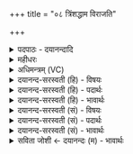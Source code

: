 +++
title = "०८ त्रिंशद्धाम विराजति"

+++
<details><summary>पदपाठः - दयानन्दादि</summary>

त्रि॒ꣳशत्। धाम॑। वि। रा॒ज॒ति॒। वाक्। प॒त॒ङ्गाय॑। धी॒य॒ते॒। प्रति॑। वस्तोः॑। अह॑। द्युभि॒रिति॒ द्युऽभिः॑। ८।
</details>

<details><summary>महीधरः</summary>

म० 'सुपां सुलुक्' (पा० ७ । १ । ३२ ) इत्यादिना त्रिंशच्छब्दाद्धामशब्दाच्च सुपो लुक् । 'धामानि त्रयाणि भवन्ति स्थानानि नामानि जन्मानीति' (निरु० ९ । २८ । २९ )। अत्र धामशब्देन स्थानमुच्यते । अहोरात्रस्य त्रिंशन्मुहूर्ता धामशब्देनाभिप्रेताः । त्रिंशत्सु धामसु मुहूर्ताख्येषु स्थानेषु या वाक् विराजति शोभते स्तूयमाना सा वाक् पतङ्गाय धीयते अग्न्यर्थमुच्चार्यते । पतन् गच्छतीति पतङ्गः अग्निः । स ह्यरण्योः पतन् गार्हपत्यभावं गच्छति गार्हपत्यात्पतन्नाहवनीयतामित्यादि । सर्वदेवसंबन्धिनीमिः स्तुतिभिरग्निरेव सर्वात्मत्वात्स्तूयत इत्यर्थः । न केवलं त्रिंशत्सु धामसु या वाग्विराजति सैव पतङ्गाय धीयते । किं तर्हि प्रतिवस्तोः प्रत्यहं या स्तुतिलक्षणा वाक् या च द्युभिः अहोभिः यागपारायणाद्युत्सवभूतैः स्तुतिलक्षणा वाग्विराजति सा पतङ्गायैव धीयते नान्यस्यै देवतायै । 'वस्तोः द्युः भानुः' (निघ० १।९।१) - इत्यहर्नामसु पठितम् । अहेति निपातो विनिग्रहे । सर्वकालं सर्वा स्तुतिवागग्न्यर्थेवेत्यर्थः । यद्वास्या ऋचोऽयमर्थः । धाम स्थानं तच्च त्रिंशत् त्रिंशत्संख्याकं मासगतदिनभेदेन । तद्विराजति विशेषेण दीप्यते । आलस्यरहितानां यजमानानामनुष्ठानेनाहवनीयाद्यग्नीनां स्थानं मासगतेषु त्रिंशत्संख्याकेषु दिनेषु विशेषेण शोभत इत्यर्थः । वाक् स्तुतिरूपा पतङ्गायाग्नये धीयते उच्चार्यते । पतङ्गः पक्षी । तत्सदृशत्वादग्निः पतङ्गः। यथा कश्चित्पक्षी एकस्मात्स्थानात्स्थानान्तरं गच्छति तद्वदग्निरपि गार्हपत्यस्थानादाहवनीयस्थानं गच्छतीत्यग्नेः पक्षिसादृश्यम् । | अहेति निपातः पूर्वोक्तनिषेधार्थः । अस्या ऋचः पूर्वार्धेऽग्निमाहात्म्यज्ञापकं वाक्यद्वयेनार्थद्वयं यदुक्तं तावदेव न भवति | किंत्वन्यदप्युच्यत इत्यर्थः । वस्तोरित्यहर्नामसु पठितम् । प्रतिवस्तोः प्रत्यहं द्युभिः द्योतनैरयमग्निः स्तूयत इत्यध्याहारः । | द्युर्द्योतनं दीप्यतेः प्रयोगः ॥ ८ ॥  
इत्यग्न्याधेयमन्त्राः ॥  
नवमी।
</details>

<details><summary>अधिमन्त्रम् (VC)</summary>

- अग्निर्देवता
- सर्पराज्ञी कद्रूर्ऋषिः
- गायत्री
- षड्जः
</details>

<details><summary>दयानन्द-सरस्वती (हि) - विषयः</summary>

फिर वह अग्नि कैसा है, इस विषय का उपदेश अगले मन्त्र में किया है ॥
</details>

<details><summary>दयानन्द-सरस्वती (हि) - पदार्थः</summary>

पदार्थान्वयभाषाः -  मनुष्यों को जो अग्नि (द्युभिः) प्रकाश आदि गुणों से (प्रतिवस्तोः) प्रतिदिन (त्रिंशत्) अन्तरिक्ष, आदित्य और अग्नि को छोड़ के पृथिवी आदि को जो तीस (धाम) स्थान हैं, उनको (विराजति) प्रकाशित करता है, उस (पतङ्गाय) चलने-चलाने आदि गुणों से प्रकाशयुक्त अग्नि के लिये (प्रतिवस्तोः) प्रतिदिन विद्वानों को (अह) अच्छे प्रकार (वाक्) वाणी (धीयते) अवश्य धारण करनी चाहिये ॥८॥
</details>

<details><summary>दयानन्द-सरस्वती (हि) - भावार्थः</summary>

भावार्थभाषाः -  जो वाणी प्राणयुक्त शरीर में रहनेवाले बिजुलीरूप अग्नि से प्रकाशित होती है, उसके गुणों के प्रकाश के लिये विद्वानों को उपदेश वा श्रवण नित्य करना चाहिये ॥८॥
</details>

<details><summary>दयानन्द-सरस्वती (सं) - विषयः</summary>

पुनः स कीदृश इत्युपदिश्यते ॥
</details>

<details><summary>दयानन्द-सरस्वती (सं) - पदार्थः</summary>

पदार्थान्वयभाषाः -  मनुष्यैर्योऽग्निर्द्युभिः प्रतिवस्तोस्त्रिंशद्धाम धामानि विराजति प्रकाशयति, तस्मै पतङ्गाय पतनपातनादिगुणप्रकाशिताय प्रतिवस्तोः प्रतिदिनं विद्वद्भिरह वाग्धीयताम् ॥८॥
</details>

<details><summary>दयानन्द-सरस्वती (सं) - भावार्थः</summary>

भावार्थभाषाः -  या वाणी प्राणयुक्तेन शरीरस्थेन विद्युदाख्येनाग्निना नित्यं प्रकाश्यते, सा तद् गुणप्रकाशाय विद्वद्भिर्नित्यमुपदेष्टव्या श्रोतव्या चेति ॥८॥
</details>

<details><summary>सविता जोशी ← दयानन्दः (म) - भावार्थः</summary>

भावार्थभाषाः -  प्राणमय शरीरात विद्युतरूपी अग्नीमुळे जी वाणी प्रकट होते ती तेजस्वी व्हावी म्हणून सदैव विद्वानांचा उपदेश ऐकला पाहिजे.
</details>